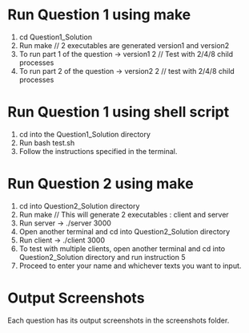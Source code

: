 
# Run Question 1 using make
1. cd Question1_Solution
2. Run make // 2 executables are generated version1 and version2
3. To run part 1 of the question -> version1 2 // Test with 2/4/8 child processes
4. To run part 2 of the question -> version2 2 // test with 2/4/8 child processes

# Run Question 1 using shell script
1. cd into the Question1_Solution directory
2. Run bash test.sh
3. Follow the instructions specified in the terminal.


# Run Question 2 using make
1. cd into Question2_Solution directory
2. Run make // This will generate 2 executables : client and server
3. Run server -> ./server 3000
4. Open another terminal and cd into Question2_Solution directory
5. Run client -> ./client 3000
6. To test with multiple clients, open another terminal and cd into Question2_Solution directory and run instruction 5
7. Proceed to enter your name and whichever texts you want to input.

# Output Screenshots

Each question has its output screenshots in the screenshots folder.

